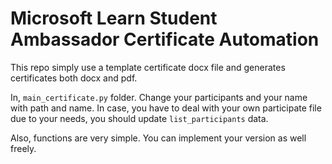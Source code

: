 # Microsoft Learn Student Ambassador Certificate Automation

This repo simply use a template certificate docx file and generates certificates
both docx and pdf.

In, `main_certificate.py` folder. Change your participants and your name with path and name.
In case, you have to deal with your own participate file due to your needs, you should update `list_participants` data.

Also, functions are very simple. You can implement your version as well freely.